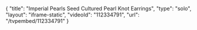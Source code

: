 {
    "title": "Imperial Pearls Seed Cultured Pearl Knot Earrings",
    "type": "solo",
    "layout": "iframe-static",
    "videoId": "112334791",
    "url": "\/tvpembed\/112334791"
}